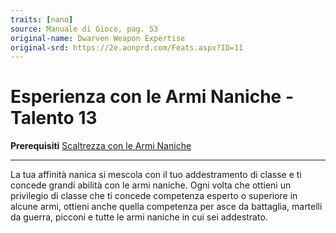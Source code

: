 ```yaml
---
traits: [nano]
source: Manuale di Gioco, pag. 53
original-name: Dwarven Weapon Expertise
original-srd: https://2e.aonprd.com/Feats.aspx?ID=11
---
```


# Esperienza con le Armi Naniche - Talento 13

**Prerequisiti**
[Scaltrezza con le Armi Naniche](/stirpi/nano/talenti/scaltrezza-con-le-armi-naniche)

---

La tua affinità nanica si mescola con il tuo addestramento di classe e ti
concede grandi abilità con le armi naniche. Ogni volta che ottieni un privilegio
di classe che ti concede competenza esperto o superiore in alcune armi, ottieni
anche quella competenza per asce da battaglia, martelli da guerra, picconi e
tutte le armi naniche in cui sei addestrato.
